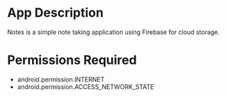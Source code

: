 # App Description
Notes is a simple note taking application using Firebase for cloud storage.

# Permissions Required
* android.permission.INTERNET
* android.permission.ACCESS_NETWORK_STATE
